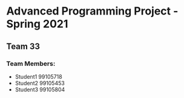 # Advanced Programming Project - Spring 2021
## Team 33

### Team Members:
- Student1 99105718
- Student2 99105453
- Student3 99105804
